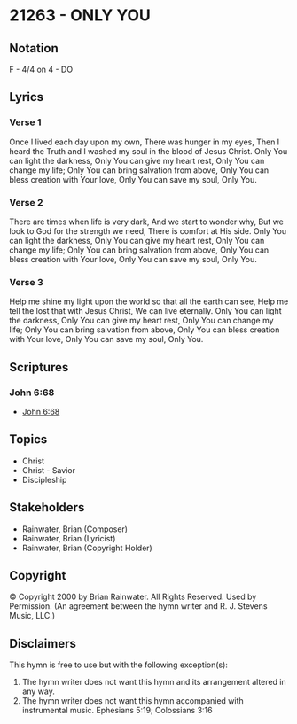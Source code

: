 # 21263 - ONLY YOU

## Notation

F - 4/4 on 4 - DO

## Lyrics

### Verse 1

Once I lived each day upon my own, There was hunger in my eyes, Then I heard the Truth and I washed my soul in the blood of Jesus Christ. Only You can light the darkness, Only You can give my heart rest, Only You can change my life; Only You can bring salvation from above, Only You can bless creation with Your love, Only You can save my soul, Only You. 

### Verse 2

There are times when life is very dark, And we start to wonder why, But we look to God for the strength we need, There is comfort at His side. Only You can light the darkness, Only You can give my heart rest, Only You can change my life; Only You can bring salvation from above, Only You can bless creation with Your love, Only You can save my soul, Only You. 

### Verse 3

Help me shine my light upon the world so that all the earth can see, Help me tell the lost that with Jesus Christ, We can live eternally. Only You can light the darkness, Only You can give my heart rest, Only You can change my life; Only You can bring salvation from above, Only You can bless creation with Your love, Only You can save my soul, Only You. 


## Scriptures

### John 6:68

- [John 6:68](https://www.biblegateway.com/passage/?search=John%206%3A68)


## Topics

- Christ
- Christ - Savior
- Discipleship

## Stakeholders

- Rainwater, Brian (Composer)
- Rainwater, Brian (Lyricist)
- Rainwater, Brian (Copyright Holder)

## Copyright

© Copyright 2000 by Brian Rainwater. All Rights Reserved. Used by Permission.
(An agreement between the hymn writer and R. J. Stevens Music, LLC.)

## Disclaimers

This hymn is free to use but with the following exception(s):
1. The hymn writer does not want this hymn and its arrangement altered in any way.
2. The hymn writer does not want this hymn accompanied with instrumental music.
Ephesians 5:19; Colossians 3:16

